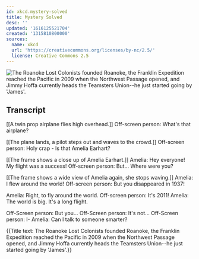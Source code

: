 ```yaml
---
id: xkcd.mystery-solved
title: Mystery Solved
desc: ''
updated: '1616125521704'
created: '1315810800000'
sources:
  name: xkcd
  url: 'https://creativecommons.org/licenses/by-nc/2.5/'
  license: Creative Commons 2.5
---
```

![The Roanoke Lost Colonists founded Roanoke, the Franklin Expedition reached the Pacific in 2009 when the Northwest Passage opened, and Jimmy Hoffa currently heads the Teamsters Union--he just started going by 'James'.](https://imgs.xkcd.com/comics/mystery_solved.png)

## Transcript
[[A twin prop airplane flies high overhead.]]
Off-screen person: What's that airplane?

[[The plane lands, a pilot steps out and waves to the crowd.]]
Off-screen person: Holy crap - Is that Amelia Earhart?

[[The frame shows a close up of Amelia Earhart.]]
Amelia: Hey everyone! My flight was a success!
Off-screen person: But... Where were you?

[[The frame shows a wide view of Amelia again, she stops waving.]]
Amelia: I flew around the world!
Off-screen person: But you disappeared in 1937!

Amelia: Right, to fly around the world.
Off-screen person: It's 2011!
Amelia: The world is big. It's a long flight.

Off-Screen person: But you...
Off-Screen person: It's not...
Off-Screen person: I-
Amelia: Can I talk to someone smarter?

{{Title text: The Roanoke Lost Colonists founded Roanoke, the Franklin Expedition reached the Pacific in 2009 when the Northwest Passage opened, and Jimmy Hoffa currently heads the Teamsters Union--he just started going by 'James'.}}
